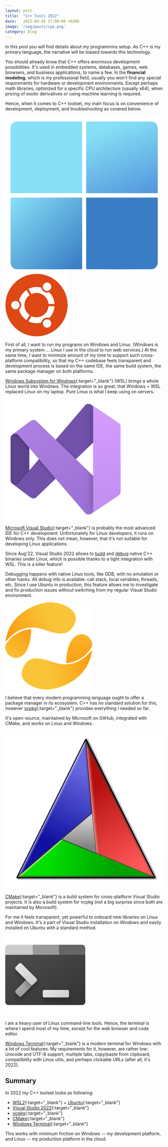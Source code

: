 ```yaml
---
layout: post
title:  "C++ Tools 2022"
date:   2022-04-28 17:00:00 +0200
image: '/img/posts/cpp.png'
category: blog
---
```


In this post you will find details about my programmins setup. As C++ is my primary language,
the narrative will be biased towards this technology.

You should already know that C++ offers enormous development possibilities. It's used in
embedded systems, databases, games, web browsers, and business applications, to name a few.
In the __financial modeling__, which is my professional field, usually you won't find any special
requirements for hardware or development environments. Except perhaps math libraries,
optimized for a specific CPU architecture (usually x64), when pricing of exotic derivatives or
using machine learning is required.

Hence, when it comes to C++ toolset, my main focus is on convenience of development,
deployment, and troubleshooting as covered below.


<img class="section-open" src="/img/posts/win11.png"/>
<img class="section-open" src="/img/posts/ubuntu.png"/>

First of all, I want to run my programs on Windows and Linux. (Windows is my primary system ...
Linux I use in the cloud to run web services.)  At the same time, I want to minimize
amount of my time to support such cross-platform compatibility, so that my C++ codebase feels
transparent and development process is based on the same IDE, the same build system, the same
package manager on both platforms.

[Windows Subsystem for Windows][wsl]{:target="_blank"} (WSL) brings a whole Linux world
into Windows. The integration is so great, that Windows + WSL replaced Linux on my laptop. Pure
Linux is what I keep using on servers.


<img class="section-open" src="/img/posts/vs2022.svg"/>

[Microsoft Visual Studio][vs2022]{:target="_blank"} is probably the most advanced IDE for C++ development.
Unfortunately for Linux developers, it runs on Windows only. This does not mean, however, that it's not
suitable for developing Linux applications.

Since Aug'22, Visual Studio 2022 allows to <u>build</u> and <u>debug</u> native C++ binaries under
Linux, which is possible thanks to a tight integration with WSL. This is a killer feature!
 
Debugging happens with native Linux tools, like GDB, with no emulation or other hacks. All debug
info is available: call stack, local variables, threads, etc. Since I use Ubuntu in production,
this feature allows me to investigate and fix production issues without switching from my regular
Visual Studio environment.


<img class="section-open" src="/img/posts/vcpkg.png"/>

I believe that every modern programming language ought to offer a package manager in its ecosystem. 
C++ has no standard solution for this, however [vcpkg][vcpkg]{:target="_blank"} provides
everything I needed so far.

It's open-source, maintained by Microsoft on GitHub, integrated with CMake, and works on Linux and Windows.


<img class="section-open" src="/img/posts/cmake.png"/>

[CMake][cmake]{:target="_blank"} is a build system for cross-platform Visual Studio projects. It is
also a build system for vcpkg (not a big surprise since both are maintained by Microsoft).

For me it feels transparent, yet powerful to onboard new libraries on Linux and Windows. It's a part of
Visual Studio installation on Windows and easily installed on Ubuntu with a standard method.


<img class="section-open" src="/img/posts/terminal.png"/>

I am a heavy user of Linux command-line tools. Hence, the terminal is where I spend most of my time,
except for the web browser and code editor.

[Windows Terminal][wterm]{:target="_blank"} is a modern terminal for Windows with a lot of cool features.
My requirements for it, however, are rather low: Unicode and UTF-8 support, multiple tabs, copy/paste from
clipboard, compatibility with Linux utils, and perhaps clickable URLs (after all, it's 2022).


## Summary

In 2022 my C++ toolset looks as following:

  * [WSL2][wsl]{:target="_blank"} + [Ubuntu][ubuntu]{:target="_blank"}
  * [Visual Studio 2022][vs2022]{:target="_blank"}
  * [vcpkg][vcpkg]{:target="_blank"}
  * [CMake][cmake]{:target="_blank"}
  * [Windows Terminal][wterm]{:target="_blank"}

This works with minimum friction on Windows -- my development platform, and Linux -- my production platform in the cloud.

[ubuntu]: https://ubuntu.com/
[cmake]:  https://cmake.org/
[vcpkg]:  https://vcpkg.io/
[vs2022]: https://visualstudio.microsoft.com/
[wsl]:    https://docs.microsoft.com/en-us/windows/wsl/
[wterm]:  https://aka.ms/terminal
